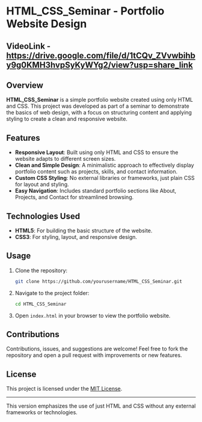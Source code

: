 # HTML_CSS_Seminar - Portfolio Website Design
## VideoLink - https://drive.google.com/file/d/1tCQv_ZVvwbihby9g0KMH3hvpSyKyWYg2/view?usp=share_link

## Overview

**HTML_CSS_Seminar** is a simple portfolio website created using only HTML and CSS. This project was developed as part of a seminar to demonstrate the basics of web design, with a focus on structuring content and applying styling to create a clean and responsive website.

## Features

- **Responsive Layout**: Built using only HTML and CSS to ensure the website adapts to different screen sizes.
- **Clean and Simple Design**: A minimalistic approach to effectively display portfolio content such as projects, skills, and contact information.
- **Custom CSS Styling**: No external libraries or frameworks, just plain CSS for layout and styling.
- **Easy Navigation**: Includes standard portfolio sections like About, Projects, and Contact for streamlined browsing.

## Technologies Used

- **HTML5**: For building the basic structure of the website.
- **CSS3**: For styling, layout, and responsive design.

## Usage

1. Clone the repository:
   ```bash
   git clone https://github.com/yourusername/HTML_CSS_Seminar.git
   ```
2. Navigate to the project folder:
   ```bash
   cd HTML_CSS_Seminar
   ```
3. Open `index.html` in your browser to view the portfolio website.

## Contributions

Contributions, issues, and suggestions are welcome! Feel free to fork the repository and open a pull request with improvements or new features.

## License

This project is licensed under the [MIT License](LICENSE).

---

This version emphasizes the use of just HTML and CSS without any external frameworks or technologies.
